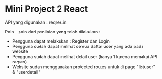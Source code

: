 # Mini Project 2 React 

API yang digunakan : reqres.in

Poin - poin dari penilaian yang telah dilakukan :

-  Pengguna dapat melakukan : Register dan Login
-  Pengguna sudah dapat melihat semua daftar user yang ada pada website
-  Pengguna sudah dapat melihat detail user (hanya 1 karena memakai API reqres)
-  Website sudah menggunakan protected routes untuk di page "listuser" & "userdetail"
